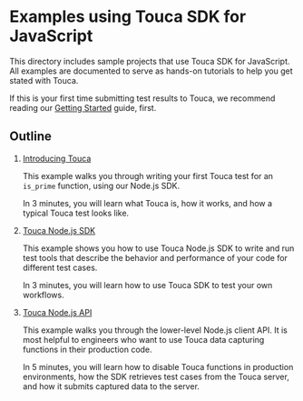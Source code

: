 # Examples using Touca SDK for JavaScript

This directory includes sample projects that use Touca SDK for JavaScript. All
examples are documented to serve as hands-on tutorials to help you get stated
with Touca.

If this is your first time submitting test results to Touca, we recommend
reading our [Getting Started](https://docs.touca.io) guide, first.

## Outline

1.  [Introducing Touca](./01_node_minimal)

    This example walks you through writing your first Touca test for an
    `is_prime` function, using our Node.js SDK.

    In 3 minutes, you will learn what Touca is, how it works, and how a typical
    Touca test looks like.

2.  [Touca Node.js SDK](./02_node_main_api)

    This example shows you how to use Touca Node.js SDK to write and run test
    tools that describe the behavior and performance of your code for different
    test cases.

    In 3 minutes, you will learn how to use Touca SDK to test your own
    workflows.

3.  [Touca Node.js API](./03_node_core_api)

    This example walks you through the lower-level Node.js client API. It is
    most helpful to engineers who want to use Touca data capturing functions in
    their production code.

    In 5 minutes, you will learn how to disable Touca functions in production
    environments, how the SDK retrieves test cases from the Touca server, and
    how it submits captured data to the server.
